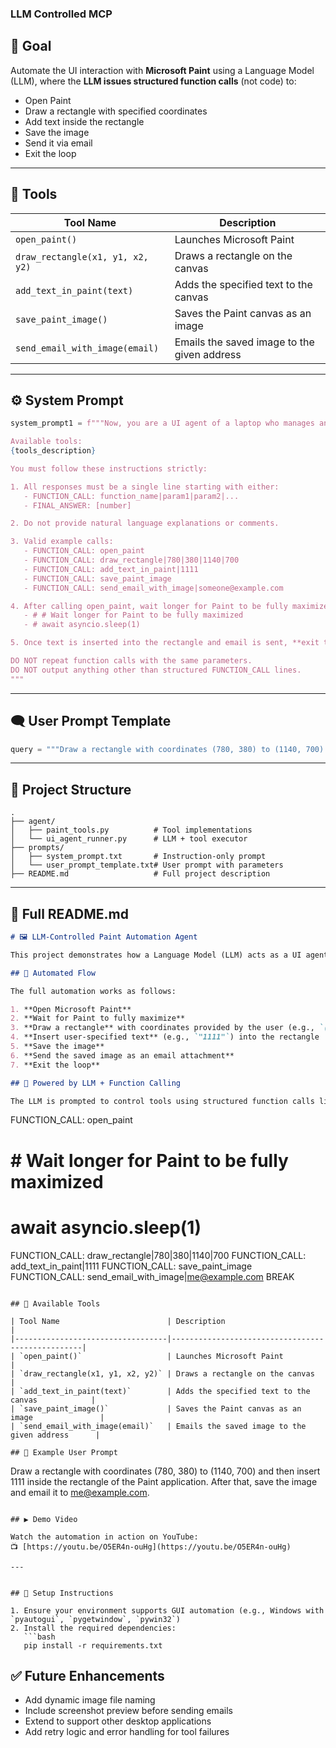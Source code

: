 ### LLM Controlled MCP


## 🧠 Goal

Automate the UI interaction with **Microsoft Paint** using a Language Model (LLM), where the **LLM issues structured function calls** (not code) to:

* Open Paint
* Draw a rectangle with specified coordinates
* Add text inside the rectangle
* Save the image
* Send it via email
* Exit the loop

---

## 🔧 Tools

| Tool Name                        | Description                                 |
| -------------------------------- | ------------------------------------------- |
| `open_paint()`                   | Launches Microsoft Paint                    |
| `draw_rectangle(x1, y1, x2, y2)` | Draws a rectangle on the canvas             |
| `add_text_in_paint(text)`        | Adds the specified text to the canvas       |
| `save_paint_image()`             | Saves the Paint canvas as an image          |
| `send_email_with_image(email)`   | Emails the saved image to the given address |

---

## ⚙️ System Prompt

```python
system_prompt1 = f"""Now, you are a UI agent of a laptop who manages and controls applications via function calls. You have access to the following tools:

Available tools:
{tools_description}

You must follow these instructions strictly:

1. All responses must be a single line starting with either:
   - FUNCTION_CALL: function_name|param1|param2|...
   - FINAL_ANSWER: [number]

2. Do not provide natural language explanations or comments.

3. Valid example calls:
   - FUNCTION_CALL: open_paint
   - FUNCTION_CALL: draw_rectangle|780|380|1140|700
   - FUNCTION_CALL: add_text_in_paint|1111
   - FUNCTION_CALL: save_paint_image
   - FUNCTION_CALL: send_email_with_image|someone@example.com

4. After calling open_paint, wait longer for Paint to be fully maximized:
   - # # Wait longer for Paint to be fully maximized
   - # await asyncio.sleep(1)

5. Once text is inserted into the rectangle and email is sent, **exit the loop** by BREAKING the session.

DO NOT repeat function calls with the same parameters.
DO NOT output anything other than structured FUNCTION_CALL lines.
"""
```

---

## 🗨️ User Prompt Template

```python
query = """Draw a rectangle with coordinates (780, 380) to (1140, 700) and then insert 1111 inside the rectangle of Paint application. After that, save the image and email it to me@example.com."""
```

---

## 📁 Project Structure

```
.
├── agent/
│   ├── paint_tools.py          # Tool implementations
│   └── ui_agent_runner.py      # LLM + tool executor
├── prompts/
│   ├── system_prompt.txt       # Instruction-only prompt
│   └── user_prompt_template.txt# User prompt with parameters
├── README.md                   # Full project description
```

---

## 📄 Full README.md

```markdown
# 🖼️ LLM-Controlled Paint Automation Agent

This project demonstrates how a Language Model (LLM) acts as a UI agent to control desktop applications like Microsoft Paint via structured prompts and function calls. The flow automates drawing a rectangle, inserting text, saving the image, and emailing the result — all through natural language instructions processed by the LLM.

## 🔄 Automated Flow

The full automation works as follows:

1. **Open Microsoft Paint**
2. **Wait for Paint to fully maximize**
3. **Draw a rectangle** with coordinates provided by the user (e.g., `(780, 380)` to `(1140, 700)`)
4. **Insert user-specified text** (e.g., `"1111"`) into the rectangle
5. **Save the image**
6. **Send the saved image as an email attachment**
7. **Exit the loop**

## 🧠 Powered by LLM + Function Calling

The LLM is prompted to control tools using structured function calls like:

```

FUNCTION\_CALL: open\_paint

# # Wait longer for Paint to be fully maximized

# await asyncio.sleep(1)

FUNCTION\_CALL: draw\_rectangle|780|380|1140|700
FUNCTION\_CALL: add\_text\_in\_paint|1111
FUNCTION\_CALL: save\_paint\_image
FUNCTION\_CALL: send\_email\_with\_image|[me@example.com](mailto:me@example.com)
BREAK

```

## 🔧 Available Tools

| Tool Name                        | Description                                      |
|----------------------------------|--------------------------------------------------|
| `open_paint()`                   | Launches Microsoft Paint                         |
| `draw_rectangle(x1, y1, x2, y2)` | Draws a rectangle on the canvas                  |
| `add_text_in_paint(text)`        | Adds the specified text to the canvas            |
| `save_paint_image()`             | Saves the Paint canvas as an image               |
| `send_email_with_image(email)`   | Emails the saved image to the given address      |

## 🎯 Example User Prompt

```

Draw a rectangle with coordinates (780, 380) to (1140, 700) and then insert 1111 inside the rectangle of the Paint application. After that, save the image and email it to [me@example.com](mailto:me@example.com).

```

## ▶️ Demo Video

Watch the automation in action on YouTube:  
📺 [https://youtu.be/O5ER4n-ouHg](https://youtu.be/O5ER4n-ouHg)

---


## 📩 Setup Instructions

1. Ensure your environment supports GUI automation (e.g., Windows with `pyautogui`, `pygetwindow`, `pywin32`)
2. Install the required dependencies:
   ```bash
   pip install -r requirements.txt
````



## ✅ Future Enhancements

* Add dynamic image file naming
* Include screenshot preview before sending emails
* Extend to support other desktop applications
* Add retry logic and error handling for tool failures


